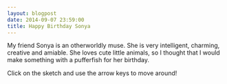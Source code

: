 ```yaml
---
layout: blogpost
date: 2014-09-07 23:59:00
title: Happy Birthday Sonya
---
```


My friend Sonya is an otherworldly muse. She is very intelligent, charming, creative and amiable. She loves cute little animals, so I thought that I would make something with a pufferfish for her birthday.

<canvas data-processing-sources="/Scripts/SonyBlowfish.pde"></canvas>

Click on the sketch and use the arrow keys to move around!